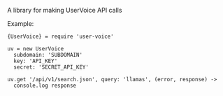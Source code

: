 A library for making UserVoice API calls

Example:

    {UserVoice} = require 'user-voice'

    uv = new UserVoice
      subdomain: 'SUBDOMAIN'
      key: 'API_KEY'
      secret: 'SECRET_API_KEY'

    uv.get '/api/v1/search.json', query: 'llamas', (error, response) ->
      console.log response